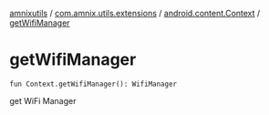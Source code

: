 [amnixutils](../../index.md) / [com.amnix.utils.extensions](../index.md) / [android.content.Context](index.md) / [getWifiManager](./get-wifi-manager.md)

# getWifiManager

`fun Context.getWifiManager(): WifiManager`

get WiFi Manager


